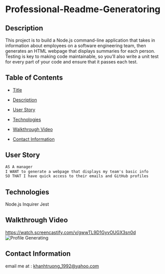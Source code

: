 # Professional-Readme-Generatoring

## Description
This project is to build a Node.js command-line application that takes in information about employees on a software engineering team, then generates an HTML webpage that displays summaries for each person. Testing is key to making code maintainable, so you’ll also write a unit test for every part of your code and ensure that it passes each test.

## Table of Contents 
- [Title](#Title)

- [Description](#Description)

- [User Story](#UserStory)

- [Technologies](#Technologies)

- [Walkthrough Video](#WalkthroughVideo)

- [Contact Information](#ContactInformation)
## User Story
```md
AS A manager
I WANT to generate a webpage that displays my team's basic info
SO THAT I have quick access to their emails and GitHub profiles
```
## Technologies
Node.js
Inquirer
Jest
## Walkthrough Video

https://watch.screencastify.com/v/gwwTL9D1GyvOUGX3sn0d
![Profile Generating](https://user-images.githubusercontent.com/82126894/145168374-9d944e55-d23d-4bd2-9a25-2c03cb9ff8c4.png)
## Contact Information 
email me at : khanhtruong_1992@yahoo.com 